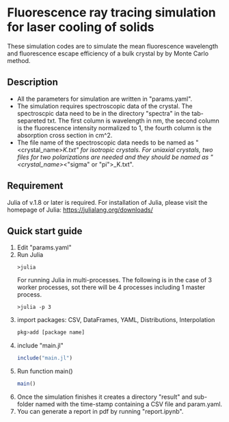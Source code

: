 Fluorescence ray tracing simulation for laser cooling of solids
===
These simulation codes are to simulate the mean fluorescence wavelength and fluorescence escape efficiency of a bulk crystal by by Monte Carlo method.

## Description
- All the parameters for simulation are written in "params.yaml".
- The simulation requires spectroscopic data of the crystal. The spectroscpic data need to be in the directory "spectra" in the tab-separeted txt. The first column is wavelength in nm, the second column is the fluorescence intensity normalized to 1, the fourth column is the absorption cross section in cm^2.
- The file name of the spectroscopic data needs to be named as "<crystal_name>_<temperature>K.txt" for isotropic crystals. For uniaxial crystals, two files for two polarizations are needed and they should be named as "<crystal_name>_<"sigma" or "pi">_<T>K.txt".


## Requirement
Julia of v.1.8 or later is required. For installation of Julia, please visit the homepage of Julia: https://julialang.org/downloads/


## Quick start guide
1. Edit "params.yaml"
2. Run Julia
   ```shell
   >julia
   ```
   For running Julia in multi-processes. The following is in the case of 3 worker processes, sot there will be 4 processes including 1 master process.
   ```shell
   >julia -p 3
   ```
3. import packages: CSV, DataFrames, YAML, Distributions, Interpolation
   ```julia
   pkg>add [package name]
   ```
4. include "main.jl"
   ```julia
   include("main.jl")
   ```
5. Run function main()
   ```julia
   main()
   ```
6. Once the simulation finishes it creates a directory "result" and sub-folder named with the time-stamp containing a CSV file and param.yaml.
7. You can generate a report in pdf by running "report.ipynb".